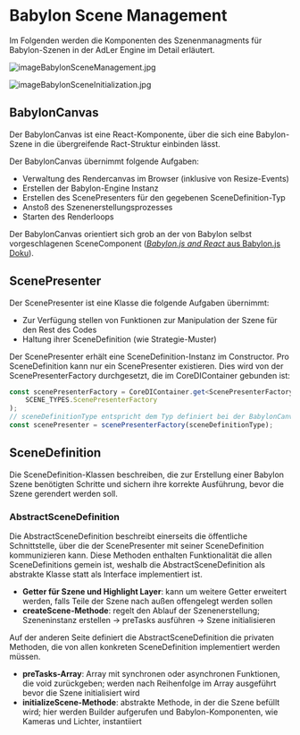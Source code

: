 # Babylon Scene Management

Im Folgenden werden die Komponenten des Szenenmanagments für Babylon-Szenen in der AdLer Engine im Detail erläutert.

![imageBabylonSceneManagement.jpg](imageBabylonSceneManagement.jpg)

![imageBabylonSceneInitialization.jpg](imageBabylonSceneInitialization.jpg)

## BabylonCanvas

Der BabylonCanvas ist eine React-Komponente, über die sich eine Babylon-Szene in die übergreifende Ract-Struktur einbinden lässt.

Der BabylonCanvas übernimmt folgende Aufgaben:
- Verwaltung des Rendercanvas im Browser (inklusive von Resize-Events)
- Erstellen der Babylon-Engine Instanz
- Erstellen des ScenePresenters für den gegebenen SceneDefinition-Typ
- Anstoß des Szenenerstellungsprozesses
- Starten des Renderloops

Der BabylonCanvas orientiert sich grob an der von Babylon selbst vorgeschlagenen SceneComponent
([_Babylon.js and React_ aus Babylon.js Doku](https://doc.babylonjs.com/communityExtensions/Babylon.js+ExternalLibraries/BabylonJS_and_ReactJS)).

## ScenePresenter

Der ScenePresenter ist eine Klasse die folgende Aufgaben übernimmt:
- Zur Verfügung stellen von Funktionen zur Manipulation der Szene für den Rest des Codes
- Haltung ihrer SceneDefinition (wie Strategie-Muster)

Der ScenePresenter erhält eine SceneDefinition-Instanz im Constructor. Pro SceneDefinition kann nur ein ScenePresenter existieren. Dies wird von der ScenePresenterFactory durchgesetzt, die im CoreDIContainer gebunden ist:
```Typescript
const scenePresenterFactory = CoreDIContainer.get<ScenePresenterFactory>(
	SCENE_TYPES.ScenePresenterFactory
);
// sceneDefinitionType entspricht dem Typ definiert bei der BabylonCanvas API
const scenePresenter = scenePresenterFactory(sceneDefinitionType);
```

## SceneDefinition

Die SceneDefinition-Klassen beschreiben, die zur Erstellung einer Babylon Szene benötigten Schritte und sichern ihre korrekte Ausführung, bevor die Szene gerendert werden soll.

### AbstractSceneDefinition

Die AbstractSceneDefinition beschreibt einerseits die öffentliche Schnittstelle, über die der ScenePresenter mit seiner SceneDefinition kommunizieren kann. Diese Methoden enthalten Funktionalität die allen SceneDefinitions gemein ist, weshalb die AbstractSceneDefinition als abstrakte Klasse statt als Interface implementiert ist.

- **Getter für Szene und Highlight Layer**: kann um weitere Getter erweitert werden, falls Teile der Szene nach außen offengelegt werden sollen
- **createScene-Methode**: regelt den Ablauf der Szenenerstellung; Szeneninstanz erstellen -> preTasks ausführen -> Szene initialisieren

Auf der anderen Seite definiert die AbstractSceneDefinition die privaten Methoden, die von allen konkreten SceneDefinition implementiert werden müssen.

- **preTasks-Array**: Array mit synchronen oder asynchronen Funktionen, die void zurückgeben; werden nach Reihenfolge im Array ausgeführt bevor die Szene initialisiert wird
- **initializeScene-Methode**: abstrakte Methode, in der die Szene befüllt wird; hier werden Builder aufgerufen und Babylon-Komponenten, wie Kameras und Lichter, instantiiert